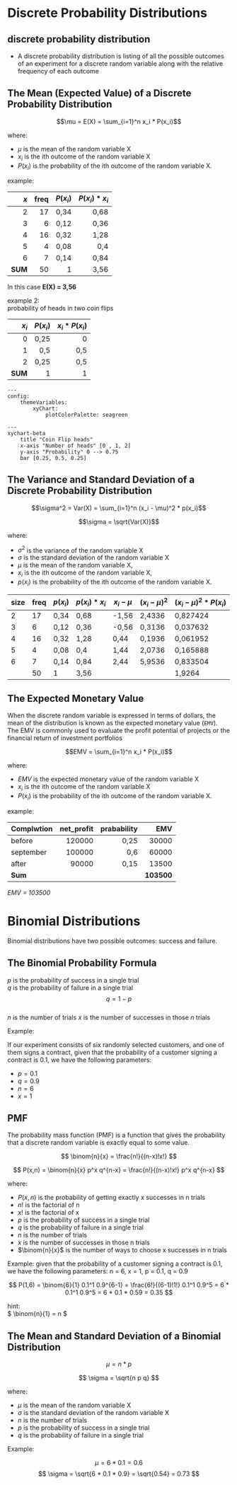# Discrete Probability Distributions

## discrete probability distribution
- A discrete probability distribution is listing of all the possible outcomes of an experiment for a discrete random variable along with
 the relative frequency of each outcome


## The Mean (Expected Value) of a Discrete Probability Distribution

$$\mu = E(X) = \sum_{i=1}^n x_i * P(x_i)$$

where:   
 - $\mu$ is the mean of the random variable X
 - $x_i$ is the ith outcome of the random variable X
 - $P(x_i)$ is the probability of the ith outcome of the random variable X.

example:

| $x$     | freq | $P(x_i)$ | $P(x_i)*x_i$ |
|--------:|-----:|------:|----------:|
| 2       | 17   | 0,34  | 0,68      |
| 3       | 6    | 0,12  | 0,36      |
| 4       | 16   | 0,32  | 1,28      |
| 5       | 4    | 0,08  | 0,4       |
| 6       | 7    | 0,14  | 0,84      |
| **SUM** | 50   | 1     | 3,56      |

In this case **E(X) = 3,56**

example 2:  
probability of heads in two coin flips

| $x_i$     | $P(x_i)$ | $x_i * P(x_i)$ |
|--------:|-------:|------------:|
| 0       | 0,25   | 0           |
| 1       | 0,5    | 0,5         |
| 2       | 0,25   | 0,5         |
| **SUM** | 1      | 1           |



```mermaid
---
config:
    themeVariables:
        xyChart:
            plotColorPalette: seagreen

---
xychart-beta
    title "Coin Flip heads"
    x-axis "Number of heads" [0 , 1, 2]
    y-axis "Probability" 0 --> 0.75
    bar [0.25, 0.5, 0.25]
```

## The Variance and Standard Deviation of a Discrete Probability Distribution

$$\sigma^2 = Var(X) = \sum_{i=1}^n (x_i - \mu)^2 * p(x_i)$$

$$\sigma = \sqrt{Var(X)}$$

where:   
 - $\sigma^2$ is the variance of the random variable X
 - $\sigma$ is the standard deviation of the random variable X
 - $\mu$ is the mean of the random variable X, 
 - $x_i$ is the ith outcome of the random variable X, 
 - $p(x_i)$ is the probability of the ith outcome of the random variable X.

|size|freq|$p(x_i)$|$p(x_i)*x_i$|$x_i-\mu$|$(x_i-\mu)^2$|$(x_i-\mu)^2*P(x_i)$|
|-|-|-|-|-|-|-|
| 2    | 17   | 0,34  | 0,68      | -1,56  | 2,4336     | 0,827424          |
| 3    | 6    | 0,12  | 0,36      | -0,56  | 0,3136     | 0,037632          |
| 4    | 16   | 0,32  | 1,28      | 0,44   | 0,1936     | 0,061952          |
| 5    | 4    | 0,08  | 0,4       | 1,44   | 2,0736     | 0,165888          |
| 6    | 7    | 0,14  | 0,84      | 2,44   | 5,9536     | 0,833504          |
|      | 50   | 1     | 3,56      |        |            | 1,9264            |

## The Expected Monetary Value

When the discrete random variable is expressed in terms of dollars, the mean of the distribution is known as the expected monetary value (`EMV`). The EMV is commonly used to evaluate the profit potential of projects or the financial return of investment portfolios

$$EMV = \sum_{i=1}^n x_i * P(x_i)$$

where:   
 - $EMV$ is the expected monetary value of the random variable X
 - $x_i$ is the ith outcome of the random variable X
 - $P(x_i)$ is the probability of the ith outcome of the random variable X.

example:

| Complwtion | net_profit | prabability | EMV |
|---|--:|--:|--:|
| before | 120000 | 0,25 | 30000 |
| september | 100000 | 0,6 | 60000 |
| after | 90000 | 0,15 | 13500 |
| __Sum__ |  |  | __103500__ |

*EMV = 103500*

# Binomial Distributions

Binomial distributions have two possible outcomes: success and failure.

## The Binomial Probability Formula

$p$ is the probability of success in a single trial  
$q$ is the probability of failure in a single trial 
$$q = 1 - p$$  
$n$ is the number of trials
$x$ is the number of successes in those $n$ trials

Example:

If our experiment consists of six randomly selected customers, and one of them signs a contract, given that the probability of a customer signing a contract is 0.1, we have the following parameters:

- $p = 0.1$
- $q = 0.9$
- $n = 6$
- $x = 1$

## PMF  
The probability mass function (PMF) is a function that gives the probability that a discrete random variable is exactly equal to some value.


$$ \binom{n}{x} = \frac{n!}{(n-x)!x!} $$  


$$ P(x,n) = \binom{n}{x} p^x q^{n-x}  = \frac{n!}{(n-x)!x!} p^x q^{n-x} $$


where:   
 - $P(x,n)$ is the probability of getting exactly x successes in n trials
 - $n!$ is the factorial of n
 - $x!$ is the factorial of x
 - $p$ is the probability of success in a single trial
 - $q$ is the probability of failure in a single trial
 - $n$ is the number of trials
 - $x$ is the number of successes in those n trials
 - $\binom{n}{x}$ is the number of ways to choose x successes in n trials

Example:
given that the probability of a customer signing a contract is 0.1, we have the following parameters:
n = 6, x = 1, p = 0.1, q = 0.9

$$ P(1,6) = \binom{6}{1} 0.1^1 0.9^{6-1} = \frac{6!}{(6-1)!1!} 0.1^1 0.9^5 = 6 * 0.1^1 0.9^5 = 6 * 0.1 * 0.59 = 0.35 $$

hint:  
$ \binom{n}{1} = n $

## The Mean and Standard Deviation of a Binomial Distribution

$$ \mu = n * p $$

$$ \sigma = \sqrt{n  p q} $$

where:   
 - $\mu$ is the mean of the random variable X
 - $\sigma$ is the standard deviation of the random variable X
 - $n$ is the number of trials
 - $p$ is the probability of success in a single trial
 - $q$ is the probability of failure in a single trial

Example:

$$ \mu = 6 * 0.1 = 0.6 $$
$$ \sigma = \sqrt{6 * 0.1 * 0.9} = \sqrt{0.54} = 0.73 $$